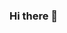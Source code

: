 ### Hi there 👋

<!--
**CSI-Francisco-Gomez/CSI-Francisco-Gomez** is a ✨ _special_ ✨ repository because its `README.md` (this file) appears on your GitHub profile.

Here are some ideas to get you started:

- 🔭 I’m currently working on coding
- 🌱 I’m currently learning coding
- 👯 I’m looking to collaborate on coding
- 🤔 I’m looking for help with math class
- 💬 Ask me about life, idk 
- 📫 How to reach me: twitch.tv/silentanloud 
- 😄 Pronouns:he/him
- ⚡ Fun fact: I have band kid humor 
-->

